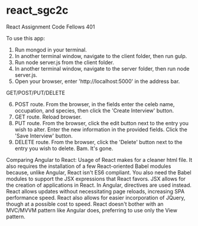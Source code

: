# react_sgc2c
React Assignment Code Fellows 401

To use this app:

1) Run mongod in your terminal.
2) In another terminal window, navigate to the client folder, then run gulp.
3) Run node server.js from the client folder.
4) In another terminal window, navigate to the server folder, then run node server.js.
5) Open your browser, enter 'http://localhost:5000' in the address bar.

GET/POST/PUT/DELETE

6) POST route. From the browser, in the fields enter the celeb name, occupation, and species, then click the 'Create Interview' button.
7) GET route. Reload browser.
8) PUT route. From the browser, click the edit button next to the entry you wish to alter. Enter the new information in the provided fields. Click the 'Save Interview' button.
9) DELETE route. From the browser, click the 'Delete' button next to the entry you wish to delete. Bam. It's gone.

Comparing Angular to React:
Usage of React makes for a cleaner html file. It also requires the installation of a few React-oriented Babel modules because, unlike Angular, React isn't ES6 compliant. You also need the Babel modules to support the JSX expressions that React favors. JSX allows for the creation of applications in React. In Angular, directives are used instead. React allows updates without necessitating page reloads, increasing SPA performance speed. React also allows for easier incorporation of JQuery, though at a possible cost to speed. React doesn't bother with an MVC/MVVM pattern like Angular does, preferring to use only the View pattern.
